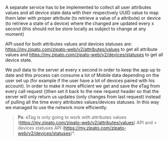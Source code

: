 A separate service has to be implemented to collect all user attributes values and all device state data with their respectively UUID value to map them later with proper attribute (to retrieve a value of a attribute) or device (to retrieve a state of a device) where the changed are updated every x second (this should not be store locally as subject to change at any moment) 

API used for both attributes values and devices statuses are: 
https://my.zipato.com/zipato-web/v2/attributes/values to get all attribute values and https://my.zipato.com/zipato-web/v2/devices/statuses to get all device state. 

We pull data to the server at every x second in order to keep the app up to date and this process can consume a lot of Mobile data depending on the user set up (for example if the user have a lot of devices paired with his account). In order to make it more efficient we get and save the eTag from every call request ()then set it back to the new request header so that the server will only return us updates (only changes from last request) instead of pulling all the time every attributes values/devices statuses. In this way we managed to use the network more efficiently. 

> __Ps__: eTag is only going to work with attributes values (https://my.zipato.com/zipato-web/v2/attributes/values) API and     > devices statuses API (https://my.zipato.com/zipato-web/v2/devices/statuses)*. 
 
